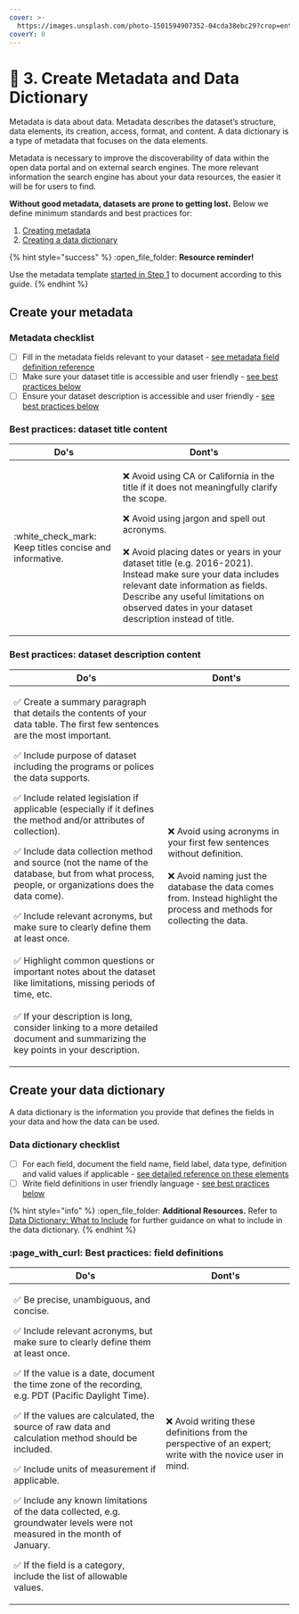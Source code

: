 ```yaml
---
cover: >-
  https://images.unsplash.com/photo-1501594907352-04cda38ebc29?crop=entropy&cs=srgb&fm=jpg&ixid=MnwxOTcwMjR8MHwxfHNlYXJjaHwxfHxjYWxpZm9ybmlhfGVufDB8fHx8MTY0MDAzMTE0NA&ixlib=rb-1.2.1&q=85
coverY: 0
---
```


# 📙 3. Create Metadata and Data Dictionary

Metadata is data about data. Metadata describes the dataset’s structure, data elements, its creation, access, format, and content. A data dictionary is a type of metadata that focuses on the data elements.

Metadata is necessary to improve the discoverability of data within the open data portal and on external search engines. The more relevant information the search engine has about your data resources, the easier it will be for users to find.

**Without good metadata, datasets are prone to getting lost.** Below we define minimum standards and best practices for:

1. [Creating metadata](3.-create-metadata-and-data-dictionary.md#create-your-metadata)
2. [Creating a data dictionary](3.-create-metadata-and-data-dictionary.md#create-your-data-dictionary)

{% hint style="success" %}
:open\_file\_folder: **Resource reminder!**

Use the metadata template [started in Step 1](1.-review-the-pre-publishing-checklist.md) to document according to this guide.
{% endhint %}

## Create your metadata

### **Metadata checklist**

* [ ] Fill in the metadata fields relevant to your dataset - [see metadata field definition reference](reference/metadata-field-definitions.md)
* [ ] Make sure your dataset title is accessible and user friendly - [see best practices below](3.-create-metadata-and-data-dictionary.md#best-practices-dataset-title-content)
* [ ] Ensure your dataset description is accessible and user friendly - [see best practices below](3.-create-metadata-and-data-dictionary.md#best-practices-dataset-description-content)

### **Best practices: dataset title content**

| **Do's**                                                  | **Dont's**                                                                                                                                                                                                                                                                                                                                                                                                                                                                                                                                                                                                                         |
| --------------------------------------------------------- | ---------------------------------------------------------------------------------------------------------------------------------------------------------------------------------------------------------------------------------------------------------------------------------------------------------------------------------------------------------------------------------------------------------------------------------------------------------------------------------------------------------------------------------------------------------------------------------------------------------------------------------- |
| :white\_check\_mark: Keep titles concise and informative. | <p><span data-gb-custom-inline data-tag="emoji" data-code="274c">❌</span> Avoid using CA or California in the title if it does not meaningfully clarify the scope.</p><p></p><p><span data-gb-custom-inline data-tag="emoji" data-code="274c">❌</span> Avoid using jargon and spell out acronyms.<br><br><span data-gb-custom-inline data-tag="emoji" data-code="274c">❌</span> Avoid placing dates or years in your dataset title (e.g. 2016-2021). Instead make sure your data includes relevant date information as fields. Describe any useful limitations on observed dates in your dataset description instead of title.</p> |

### **Best practices: dataset description content**

| **Do's**                                                                                                                                                                                                                                                                                                                                                                                                                                                                                                                                                                                                                                                                                                                                                                                                                                                                                                                                                                                                                                                                                                                                                                                                                                                                                                                                                                                       | **Dont's**                                                                                                                                                                                                                                                                                                                                              |
| ---------------------------------------------------------------------------------------------------------------------------------------------------------------------------------------------------------------------------------------------------------------------------------------------------------------------------------------------------------------------------------------------------------------------------------------------------------------------------------------------------------------------------------------------------------------------------------------------------------------------------------------------------------------------------------------------------------------------------------------------------------------------------------------------------------------------------------------------------------------------------------------------------------------------------------------------------------------------------------------------------------------------------------------------------------------------------------------------------------------------------------------------------------------------------------------------------------------------------------------------------------------------------------------------------------------------------------------------------------------------------------------------- | ------------------------------------------------------------------------------------------------------------------------------------------------------------------------------------------------------------------------------------------------------------------------------------------------------------------------------------------------------- |
| <p><span data-gb-custom-inline data-tag="emoji" data-code="2705">✅</span> Create a summary paragraph that details the contents of your data table. The first few sentences are the most important.</p><p></p><p><span data-gb-custom-inline data-tag="emoji" data-code="2705">✅</span> Include purpose of dataset including the programs or polices the data supports.</p><p></p><p><span data-gb-custom-inline data-tag="emoji" data-code="2705">✅</span> Include related legislation if applicable (especially if it defines the method and/or attributes of collection).</p><p></p><p><span data-gb-custom-inline data-tag="emoji" data-code="2705">✅</span> Include data collection method and source (not the name of the database, but from what process, people, or organizations does the data come).</p><p></p><p><span data-gb-custom-inline data-tag="emoji" data-code="2705">✅</span> Include relevant acronyms, but make sure to clearly define them at least once.<br><br><span data-gb-custom-inline data-tag="emoji" data-code="2705">✅</span> Highlight common questions or important notes about the dataset like limitations, missing periods of time, etc.<br><br><span data-gb-custom-inline data-tag="emoji" data-code="2705">✅</span> If your description is long, consider linking to a more detailed document and summarizing the key points in your description.</p> | <p><span data-gb-custom-inline data-tag="emoji" data-code="274c">❌</span> Avoid using acronyms in your first few sentences without definition.<br><br><span data-gb-custom-inline data-tag="emoji" data-code="274c">❌</span> Avoid naming just the database the data comes from. Instead highlight the process and methods for collecting the data.</p> |

## Create your data dictionary

A data dictionary is the information you provide that defines the fields in your data and how the data can be used.

### **Data dictionary checklist**

* [ ] For each field, document the field name, field label, data type, definition and valid values if applicable - [see detailed reference on these elements](reference/data-dictionary-what-to-include.md)
* [ ] Write field definitions in user friendly language - [see best practices below](3.-create-metadata-and-data-dictionary.md#best-practices-field-definitions)

{% hint style="info" %}
:open\_file\_folder: **Additional Resources.** Refer to [Data Dictionary: What to Include](reference/data-dictionary-what-to-include.md) for further guidance on what to include in the data dictionary.
{% endhint %}

### :page\_with\_curl: Best practices: field definitions

| **Do's**                                                                                                                                                                                                                                                                                                                                                                                                                                                                                                                                                                                                                                                                                                                                                                                                                                                                                                                                                                                                                                                                                                                                                            | **Dont's**                                                                                                 |
| ------------------------------------------------------------------------------------------------------------------------------------------------------------------------------------------------------------------------------------------------------------------------------------------------------------------------------------------------------------------------------------------------------------------------------------------------------------------------------------------------------------------------------------------------------------------------------------------------------------------------------------------------------------------------------------------------------------------------------------------------------------------------------------------------------------------------------------------------------------------------------------------------------------------------------------------------------------------------------------------------------------------------------------------------------------------------------------------------------------------------------------------------------------------- | ---------------------------------------------------------------------------------------------------------- |
| <p><span data-gb-custom-inline data-tag="emoji" data-code="2705">✅</span> Be precise, unambiguous, and concise.</p><p></p><p><span data-gb-custom-inline data-tag="emoji" data-code="2705">✅</span> Include relevant acronyms, but make sure to clearly define them at least once.</p><p></p><p><span data-gb-custom-inline data-tag="emoji" data-code="2705">✅</span> If the value is a date, document the time zone of the recording, e.g. PDT (Pacific Daylight Time).</p><p></p><p><span data-gb-custom-inline data-tag="emoji" data-code="2705">✅</span> If the values are calculated, the source of raw data and calculation method should be included.</p><p></p><p><span data-gb-custom-inline data-tag="emoji" data-code="2705">✅</span> Include units of measurement if applicable.</p><p></p><p><span data-gb-custom-inline data-tag="emoji" data-code="2705">✅</span> Include any known limitations of the data collected, e.g. groundwater levels were not measured in the month of January.</p><p></p><p><span data-gb-custom-inline data-tag="emoji" data-code="2705">✅</span> If the field is a category, include the list of allowable values.</p> | :x: Avoid writing these definitions from the perspective of an expert; write with the novice user in mind. |
